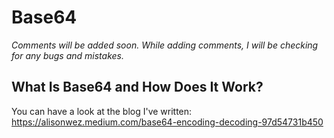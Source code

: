 # Base64 

_Comments will be added soon. While adding comments, I will 
be checking for any bugs and mistakes._

## What Is Base64 and How Does It Work?

You can have a look at the blog I've written:
https://alisonwez.medium.com/base64-encoding-decoding-97d54731b450

